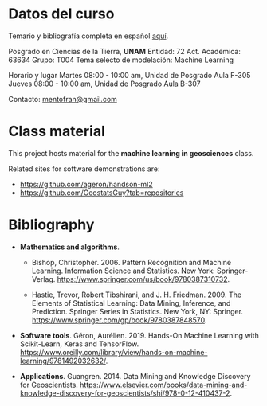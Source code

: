 
# Datos del curso
Temario y bibliografía completa en español [aquí](TEMARIO_syllabus.pdf).

Posgrado en Ciencias de la Tierra, **UNAM**
Entidad: 72
Act. Académica: 63634
Grupo: T004
Tema selecto de modelación: Machine Learning

Horario y lugar
Martes 08:00 - 10:00 am, Unidad de Posgrado Aula F-305
Jueves 08:00 - 10:00 am, Unidad de Posgrado Aula B-307

Contacto: mentofran@gmail.com

# Class material

This project hosts material for the **machine learning in geosciences** class.

Related sites for software demonstrations are:

* https://github.com/ageron/handson-ml2
* https://github.com/GeostatsGuy?tab=repositories 

# Bibliography

* **Mathematics and algorithms**.
  * Bishop, Christopher. 2006. Pattern Recognition and Machine Learning. Information Science and Statistics. New York: Springer-Verlag. https://www.springer.com/us/book/9780387310732.
  
  * Hastie, Trevor, Robert Tibshirani, and J. H. Friedman. 2009. The Elements of Statistical Learning: Data Mining, Inference, and Prediction. Springer Series in Statistics. New York, NY: Springer. https://www.springer.com/gp/book/9780387848570.

* **Software tools**. Géron, Aurélien. 2019. Hands-On Machine Learning with Scikit-Learn, Keras and TensorFlow. https://www.oreilly.com/library/view/hands-on-machine-learning/9781492032632/.

* **Applications**. Guangren. 2014. Data Mining and Knowledge Discovery for Geoscientists. https://www.elsevier.com/books/data-mining-and-knowledge-discovery-for-geoscientists/shi/978-0-12-410437-2.
